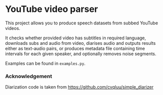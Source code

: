 # YouTube video parser

This project allows you to produce speech datasets from subbed YouTube videos.

It checks whether provided video has subtitles in required language, downloads subs and audio from video, diarises audio and outputs results either as text-audio pairs, or produces metadata file containing time intervals for each given speaker, and optionally removes noise segments.

Examples can be found in `examples.py`.


### Acknowledgement
Diarization code is taken from https://github.com/cvqluu/simple_diarizer
